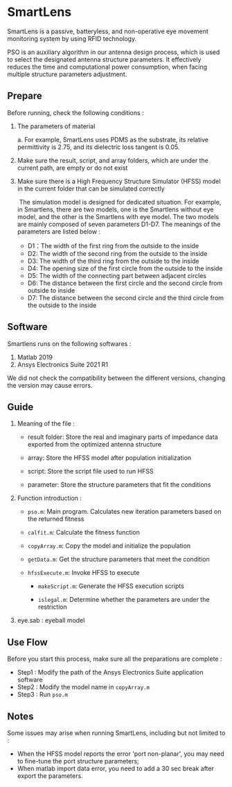 SmartLens
===

SmartLens is a passive, batteryless, and non-operative eye movement monitoring system by using RFID technology. 

PSO is an auxiliary algorithm in our antenna design process, which is used to select the designated antenna structure parameters. It effectively reduces the time and computational power consumption, when facing multiple structure parameters adjustment.

## Prepare

Before running, check the following conditions :

1. The parameters of material  

   a. For example, SmartLens uses PDMS as the substrate, its relative permittivity is 2.75, and its dielectric loss tangent is 0.05.

2.  Make sure the result, script, and array folders, which are under the current path, are empty or do not exist

3. Make sure there is a High Frequency Structure Simulator (HFSS) model in the current folder
   that can be simulated correctly  

   ​    The simulation model is designed for dedicated situation. For example, in Smartlens, there
   are two models, one is the Smartlens without eye model, and the other is the Smartlens
   with eye model. The two models are mainly composed of seven parameters D1-D7. The
   meanings of the parameters are listed below :  

   - D1：The width of the first ring from the outside to the inside
   - D2: The width of the second ring from the outside to the inside
   - D3: The width of the third ring from the outside to the inside
   - D4: The opening size of the first circle from the outside to the inside
   - D5: The width of the connecting part between adjacent circles
   - D6: The distance between the first circle and the second circle from outside to inside
   - D7: The distance between the second circle and the third circle from the outside to the inside

## Software

Smartlens runs on the following softwares :

1. Matlab 2019
2. Ansys Electronics Suite 2021 R1

We did not check the compatibility between the different versions, changing the
version may cause errors.  

## Guide

1. Meaning of the file :

   - result folder: Store the real and imaginary parts of impedance data exported from the optimized antenna structure  

   - array: Store the HFSS model after population initialization

   - script: Store the script file used to run HFSS  

   - parameter: Store the structure parameters that fit the conditions

2. Function introduction :

   - `pso.m`: Main program. Calculates new iteration parameters based on the returned fitness 

   - `calfit.m`:  Calculate the fitness function

   - `copyArray.m`: Copy the model and initialize the population

   - `getData.m`: Get the  structure parameters that meet the condition

   - `hfssExecute.m`: Invoke HFSS to execute
   
   
      - `makeScript.m`: Generate the HFSS execution scripts
   
      - `islegal.m`: Determine whether the parameters are under the restriction  
   
3. eye.sab : eyeball model





## Use Flow

Before you start this process, make sure all the preparations are complete :

- Step1 : Modify the path of the Ansys Electronics Suite application software
- Step2 : Modify the model name in `copyArray.m`
- Step3 : Run `pso.m`



## <span id='Notes'>Notes</span>

Some issues may arise when running SmartLens, including but not limited to :

- When the HFSS model reports the error 'port non-planar', you may need to fine-tune the port structure parameters;
- When matlab import data error, you need to add a 30 sec break after export the parameters.  

